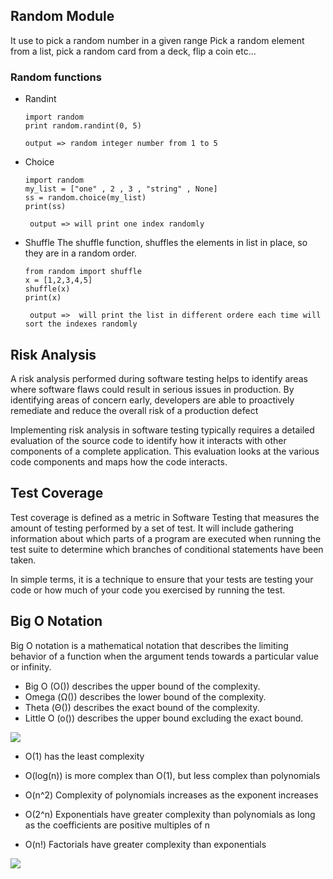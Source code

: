 ## Random Module

It use to pick a random number in a given range Pick a random element from a list, pick a random card from a deck, flip a coin etc...

### Random functions
- Randint
   ```
   import random
   print random.randint(0, 5)
   
   output => random integer number from 1 to 5
   
   ```
 - Choice
    ```
    import random
    my_list = ["one" , 2 , 3 , "string" , None]
    ss = random.choice(my_list)
    print(ss) 
    
     output => will print one index randomly
    ```
    
 - Shuffle
    The shuffle function, shuffles the elements in list in place, so they are in a random order.
    ```
    from random import shuffle
    x = [1,2,3,4,5]
    shuffle(x)
    print(x)
    
     output =>  will print the list in different ordere each time will sort the indexes randomly
    ```
    
    

## Risk Analysis

 A risk analysis performed during software testing helps to identify areas where software flaws could result in serious issues in production. By identifying areas of concern early, developers are able to proactively remediate and reduce the overall risk of a production defect

 Implementing risk analysis in software testing typically requires a detailed evaluation of the source code to identify how it interacts with other components of a complete application. This evaluation looks at the various code components and maps how the code interacts.

    
## Test Coverage   

Test coverage is defined as a metric in Software Testing that measures the amount of testing performed by a set of test. It will include gathering information about which parts of a program are executed when running the test suite to determine which branches of conditional statements have been taken.

In simple terms, it is a technique to ensure that your tests are testing your code or how much of your code you exercised by running the test.



## Big O Notation
Big O notation is a mathematical notation that describes the limiting behavior of a function when the argument tends towards a particular value or infinity. 

- Big O (O()) describes the upper bound of the complexity.
- Omega (Ω()) describes the lower bound of the complexity.
- Theta (Θ()) describes the exact bound of the complexity.
- Little O (o()) describes the upper bound excluding the exact bound.

![](https://www.freecodecamp.org/news/content/images/2021/06/1_O-dcXbYXojkAPEnDuVZMvA.png)



- O(1) has the least complexity

- O(log(n)) is more complex than O(1), but less complex than polynomials

- O(n^2) Complexity of polynomials increases as the exponent increases 

- O(2^n) Exponentials have greater complexity than polynomials as long as the coefficients are positive multiples of n

- O(n!) Factorials have greater complexity than exponentials

![](https://www.freecodecamp.org/news/content/images/2021/06/1_KfZYFUT2OKfjekJlCeYvuQ.jpeg)








